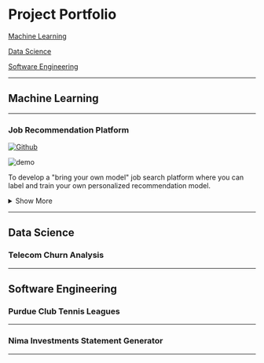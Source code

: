 # **Project Portfolio**

[Machine Learning](#machine-learning)


[Data Science](#data-science)


[Software Engineering](#software-engineering)

---


## Machine Learning

---
### Job Recommendation Platform
[![Github](https://img.shields.io/badge/GitHub-View_on_GitHub-blue?style=flat&logo=GitHub)](https://github.com/Taher-Dohadwala/better-job-finder)


![demo](https://user-images.githubusercontent.com/23107070/123326306-13e20900-d507-11eb-8de6-6b5467550a01.gif)

To develop a "bring your own model" job search platform where you can label and train your own personalized recommendation model.
<details>
<summary>Show More</summary>
<p>
Job titles often have different underlying roles. When looking for a job with a particular role, the job title alone cannot guarantee a role matching what you are looking for.

For example, the job title "Data Scientist" is generic, and contains different job roles. Data science can be broken down into 3 main roles: Data engineer, Data analyst, and ML engineer. The problem with job posting websites is that the particular data science role you are looking for is filled with the noise of the other roles. By having a recommendation model that is based on your own preferences, it can help to reduce noise in the job search space.
</p>
</details>  

---

## Data Science

### Telecom Churn Analysis

---

## Software Engineering

### Purdue Club Tennis Leagues


---
### Nima Investments Statement Generator

---
